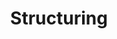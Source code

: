 ---
title: Structuring
linkTitle: Structuring
nav_weight: 3
nav_icon:
  vendor: bs
  name: book
  color: indigo
featured: true
images:
  - frontend.png
---